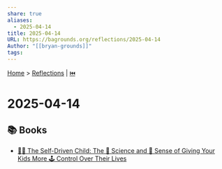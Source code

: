 ```yaml
---
share: true
aliases:
  - 2025-04-14
title: 2025-04-14
URL: https://bagrounds.org/reflections/2025-04-14
Author: "[[bryan-grounds]]"
tags: 
---
```

[Home](../index.md) > [Reflections](./index.md) | [⏮️](./2025-04-13.md)  
# 2025-04-14  
## 📚 Books  
- [👨‍🚀 The Self-Driven Child: The 🔬 Science and 🤔 Sense of Giving Your Kids More 🕹️ Control Over Their Lives](../books/the-self-driven-child.md)  
